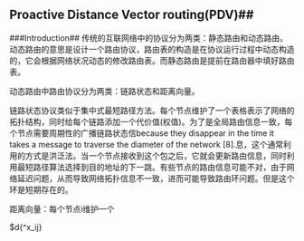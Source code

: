 ## Proactive Distance Vector routing(PDV)##

###Introduction##
传统的互联网络中的协议分为两类：静态路由和动态路由。动态路由的意思是设计一个路由协议，路由表的构造是在协议运行过程中动态构造的，它会根据网络状况动态的修改路由表。而静态路由是提前在路由器中填好路由表。

动态路由中路由协议分为两类：链路状态和距离向量。

链路状态协议类似于集中式最短路径方法。每个节点维护了一个表格表示了网络的拓扑结构，同时给每个链路添加一个代价值(权值)。为了是全局路由信息一致，每个节点需要周期性的广播链路状态信because they disappear in the time it takes a message
to traverse the diameter of the network [8].息，这个通常利用的方式是洪泛法。当一个节点接收到这个包之后，它就会更新路由信息，同时利用最短路径算法选择到目的地址的下一跳。有些节点的路由信息可能不对，由于网络延迟问题，从而导致网络拓扑信息不一致，进而可能导致路由环问题。但是这个环是短期存在的。

距离向量：每个节点i维护一个

 $d{^x_ij}